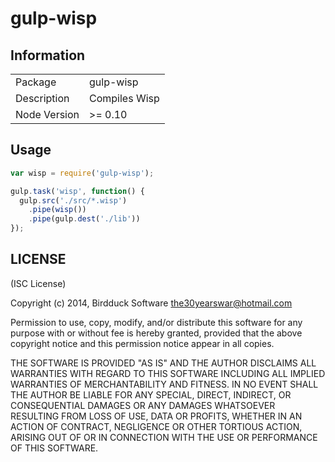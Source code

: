 gulp-wisp
=========

## Information

<table>
<tr> 
<td>Package</td><td>gulp-wisp</td>
</tr>
<tr>
<td>Description</td>
<td>Compiles Wisp</td>
</tr>
<tr>
<td>Node Version</td>
<td>>= 0.10</td>
</tr>
</table>

## Usage

```javascript
var wisp = require('gulp-wisp');

gulp.task('wisp', function() {
  gulp.src('./src/*.wisp')
    .pipe(wisp())
    .pipe(gulp.dest('./lib'))
});
```

## LICENSE

(ISC License)

Copyright (c) 2014, Birdduck Software <the30yearswar@hotmail.com>


Permission to use, copy, modify, and/or distribute this software for any purpose with or without fee is hereby granted, provided that the above copyright notice and this permission notice appear in all copies.

THE SOFTWARE IS PROVIDED "AS IS" AND THE AUTHOR DISCLAIMS ALL WARRANTIES WITH REGARD TO THIS SOFTWARE INCLUDING ALL IMPLIED WARRANTIES OF MERCHANTABILITY AND FITNESS. IN NO EVENT SHALL THE AUTHOR BE LIABLE FOR ANY SPECIAL, DIRECT, INDIRECT, OR CONSEQUENTIAL DAMAGES OR ANY DAMAGES WHATSOEVER RESULTING FROM LOSS OF USE, DATA OR PROFITS, WHETHER IN AN ACTION OF CONTRACT, NEGLIGENCE OR OTHER TORTIOUS ACTION, ARISING OUT OF OR IN CONNECTION WITH THE USE OR PERFORMANCE OF THIS SOFTWARE.